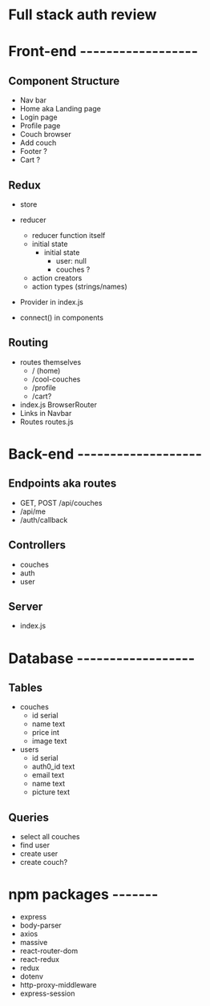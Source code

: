 # Full stack auth review

# Front-end ------------------

## Component Structure

* Nav bar
* Home aka Landing page
* Login page
* Profile page
* Couch browser
* Add couch
* Footer ?
* Cart ?

## Redux

* store
* reducer
    * reducer function itself
    * initial state
        * initial state
            * user: null
            * couches ?
    * action creators
    * action types (strings/names)

* Provider in index.js
* connect() in components

## Routing

* routes themselves
    * / (home)
    * /cool-couches
    * /profile
    * /cart?
* index.js BrowserRouter
* Links in Navbar
* Routes routes.js


# Back-end -------------------

## Endpoints aka routes

* GET, POST /api/couches
* /api/me
* /auth/callback

## Controllers

* couches 
* auth
* user

## Server

* index.js


# Database ------------------

## Tables

* couches
    * id serial
    * name text
    * price int
    * image text
* users
    * id serial
    * auth0_id text
    * email text
    * name text
    * picture text

## Queries

* select all couches
* find user
* create user
* create couch?

# npm packages -------

* express
* body-parser
* axios
* massive 
* react-router-dom
* react-redux
* redux
* dotenv
* http-proxy-middleware
* express-session